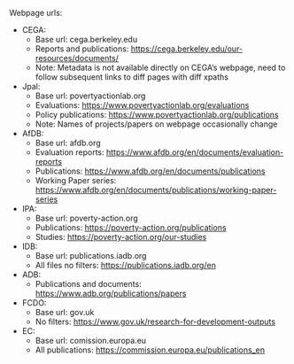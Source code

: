 Webpage urls: 

- CEGA:
    - Base url: cega.berkeley.edu
    - Reports and publications: https://cega.berkeley.edu/our-resources/documents/ 
    - Note: Metadata is not available directly on CEGA’s webpage, need to follow subsequent links to diff pages with diff xpaths
- Jpal: 
    - Base url: povertyactionlab.org
    - Evaluations: https://www.povertyactionlab.org/evaluations
    - Policy publications: https://www.povertyactionlab.org/publications
    - Note: Names of projects/papers on webpage occasionally change 
- AfDB: 
    - Base url: afdb.org
    - Evaluation reports: https://www.afdb.org/en/documents/evaluation-reports
    - Publications: https://www.afdb.org/en/documents/publications
    - Working Paper series: https://www.afdb.org/en/documents/publications/working-paper-series 
- IPA:
    - Base url: poverty-action.org
    - Publications: https://poverty-action.org/publications
    - Studies: https://poverty-action.org/our-studies 
- IDB: 
    - Base url: publications.iadb.org
    - All files no filters: https://publications.iadb.org/en
- ADB:
    - Publications and documents: https://www.adb.org/publications/papers 
- FCDO:
    - Base url: gov.uk
    - No filters: https://www.gov.uk/research-for-development-outputs
- EC:
    - Base url: comission.europa.eu
    - All publications: https://commission.europa.eu/publications_en

